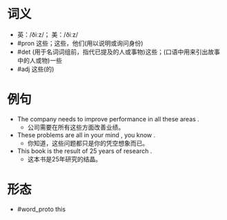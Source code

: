 # 词义
- 英：/ðiːz/； 美：/ðiːz/
- #pron 这些；这些，他们(用以说明或询问身份)
- #det (用于名词词组前，指代已提及的人或事物)这些；(口语中用来引出故事中的人或物)一些
- #adj 这些(的)
# 例句
- The company needs to improve performance in all these areas .
	- 公司需要在所有这些方面改善业绩。
- These problems are all in your mind , you know .
	- 你知道，这些问题都只是你的凭空想象而已。
- This book is the result of 25 years of research .
	- 这本书是25年研究的结晶。
# 形态
- #word_proto this

